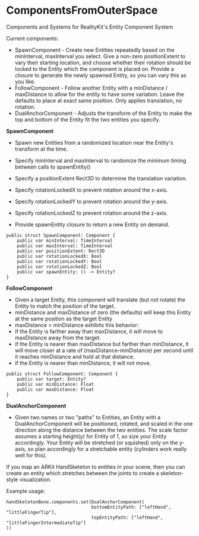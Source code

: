 # ComponentsFromOuterSpace

Components and Systems for RealityKit's Entity Component System

Current components:
* SpawnComponent - Create new Entities repeatedly based on the minInterval, maxInterval you select. Give a non-zero positionExtent to vary their starting location, and choose whether their rotation should be locked to the Entity which the component is placed on. Provide a closure to generate the newly spawned Entity, so you can vary this as you like.
* FollowComponent - Follow another Entity with a minDistance / maxDistance to allow for the entity to have some variation. Leave the defaults to place at exact same position. Only applies translation, no rotation.
* DualAnchorComponent - Adjusts the transform of the Entity to make the top and bottom of the Entity fit the two entities you specify.

**SpawnComponent**
* Spawn new Entities from a randomized location near the Entity's transform at the time.

* Specify minInterval and maxInterval to randomize the minimum timing between calls to spawnEntity()
* Specify a positionExtent Rect3D to determine the translation variation.
* Specify rotationLockedX to prevent rotation around the x-axis.
* Specify rotationLockedY to prevent rotation around the y-axis.
* Specify rotationLockedZ to prevent rotation around the z-axis.
* Provide spawnEntity closure to return a new Entity on demand.

```
public struct SpawnComponent: Component {
    public var minInterval: TimeInterval
    public var maxInterval: TimeInterval
    public var positionExtent: Rect3D
    public var rotationLockedX: Bool
    public var rotationLockedY: Bool
    public var rotationLockedZ: Bool
    public var spawnEntity: () -> Entity?
}
```

**FollowComponent**
* Given a target Entity, this component will translate (but not rotate) the Entity to match the position of the target.
* minDistance and maxDistance of zero (the defaults) will keep this Entity at the same position as the target Entity
* maxDistance > minDistance exhibits this behavior:
* if the Entity is farther away than maxDistance, it will move to maxDistance away from the target.
* if the Entity is nearer than maxDistance but farther than minDistance, it will move closer at a rate of (maxDistance-minDistance) per second until it reaches minDistance and hold at that distance.
* if the Entity is nearer than minDistance, it will not move.
```
public struct FollowComponent: Component {
    public var target: Entity?
    public var minDistance: Float
    public var maxDistance: Float
}
```

**DualAnchorComponent**
* Given two names or two "paths" to Entities, an Entity with a DualAnchorComponent will be positioned, rotated, and scaled in the one direction along the distance between the two entities. The scale factor assumes a starting height(y) for Entity of 1, so size your Entity accordingly. Your Entity will be stretched (or squished) only on the y-axis, so plan accordingly for a stretchable entity (cylinders work really well for this).

If you map an ARKit HandSkeleton to entities in your scene, then you can create an entity which stretches between the joints to create a skeleton-style visualization.

Example usage:
```
handSkeletonBone.components.set(DualAnchorComponent(
                                bottomEntityPath: ["leftHand", "littleFingerTip"],
                                topEntityPath: ["leftHand", "littleFingerIntermediateTip"]
))
```
